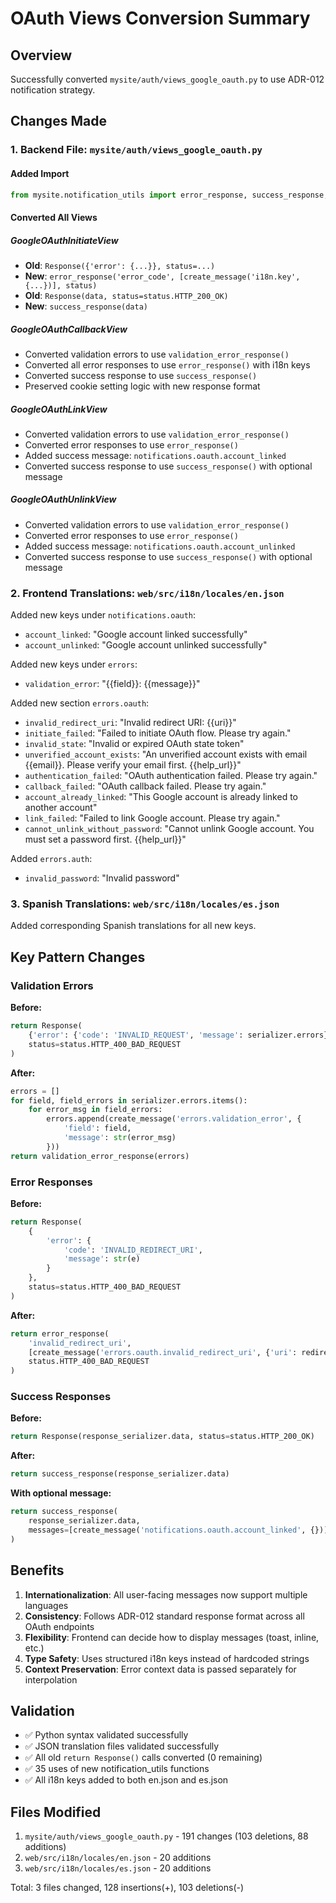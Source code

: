 # OAuth Views Conversion Summary

## Overview
Successfully converted `mysite/auth/views_google_oauth.py` to use ADR-012 notification strategy.

## Changes Made

### 1. Backend File: `mysite/auth/views_google_oauth.py`

#### Added Import
```python
from mysite.notification_utils import error_response, success_response, validation_error_response, create_message
```

#### Converted All Views

##### GoogleOAuthInitiateView
- **Old**: `Response({'error': {...}}, status=...)`
- **New**: `error_response('error_code', [create_message('i18n.key', {...})], status)`
- **Old**: `Response(data, status=status.HTTP_200_OK)`
- **New**: `success_response(data)`

##### GoogleOAuthCallbackView
- Converted validation errors to use `validation_error_response()`
- Converted all error responses to use `error_response()` with i18n keys
- Converted success response to use `success_response()`
- Preserved cookie setting logic with new response format

##### GoogleOAuthLinkView
- Converted validation errors to use `validation_error_response()`
- Converted error responses to use `error_response()`
- Added success message: `notifications.oauth.account_linked`
- Converted success response to use `success_response()` with optional message

##### GoogleOAuthUnlinkView
- Converted validation errors to use `validation_error_response()`
- Converted error responses to use `error_response()`
- Added success message: `notifications.oauth.account_unlinked`
- Converted success response to use `success_response()` with optional message

### 2. Frontend Translations: `web/src/i18n/locales/en.json`

Added new keys under `notifications.oauth`:
- `account_linked`: "Google account linked successfully"
- `account_unlinked`: "Google account unlinked successfully"

Added new keys under `errors`:
- `validation_error`: "{{field}}: {{message}}"

Added new section `errors.oauth`:
- `invalid_redirect_uri`: "Invalid redirect URI: {{uri}}"
- `initiate_failed`: "Failed to initiate OAuth flow. Please try again."
- `invalid_state`: "Invalid or expired OAuth state token"
- `unverified_account_exists`: "An unverified account exists with email {{email}}. Please verify your email first. {{help_url}}"
- `authentication_failed`: "OAuth authentication failed. Please try again."
- `callback_failed`: "OAuth callback failed. Please try again."
- `account_already_linked`: "This Google account is already linked to another account"
- `link_failed`: "Failed to link Google account. Please try again."
- `cannot_unlink_without_password`: "Cannot unlink Google account. You must set a password first. {{help_url}}"

Added `errors.auth`:
- `invalid_password`: "Invalid password"

### 3. Spanish Translations: `web/src/i18n/locales/es.json`

Added corresponding Spanish translations for all new keys.

## Key Pattern Changes

### Validation Errors
**Before:**
```python
return Response(
    {'error': {'code': 'INVALID_REQUEST', 'message': serializer.errors}},
    status=status.HTTP_400_BAD_REQUEST
)
```

**After:**
```python
errors = []
for field, field_errors in serializer.errors.items():
    for error_msg in field_errors:
        errors.append(create_message('errors.validation_error', {
            'field': field,
            'message': str(error_msg)
        }))
return validation_error_response(errors)
```

### Error Responses
**Before:**
```python
return Response(
    {
        'error': {
            'code': 'INVALID_REDIRECT_URI',
            'message': str(e)
        }
    },
    status=status.HTTP_400_BAD_REQUEST
)
```

**After:**
```python
return error_response(
    'invalid_redirect_uri',
    [create_message('errors.oauth.invalid_redirect_uri', {'uri': redirect_uri})],
    status.HTTP_400_BAD_REQUEST
)
```

### Success Responses
**Before:**
```python
return Response(response_serializer.data, status=status.HTTP_200_OK)
```

**After:**
```python
return success_response(response_serializer.data)
```

**With optional message:**
```python
return success_response(
    response_serializer.data,
    messages=[create_message('notifications.oauth.account_linked', {})]
)
```

## Benefits

1. **Internationalization**: All user-facing messages now support multiple languages
2. **Consistency**: Follows ADR-012 standard response format across all OAuth endpoints
3. **Flexibility**: Frontend can decide how to display messages (toast, inline, etc.)
4. **Type Safety**: Uses structured i18n keys instead of hardcoded strings
5. **Context Preservation**: Error context data is passed separately for interpolation

## Validation

- ✅ Python syntax validated successfully
- ✅ JSON translation files validated successfully
- ✅ All old `return Response()` calls converted (0 remaining)
- ✅ 35 uses of new notification_utils functions
- ✅ All i18n keys added to both en.json and es.json

## Files Modified

1. `mysite/auth/views_google_oauth.py` - 191 changes (103 deletions, 88 additions)
2. `web/src/i18n/locales/en.json` - 20 additions
3. `web/src/i18n/locales/es.json` - 20 additions

Total: 3 files changed, 128 insertions(+), 103 deletions(-)
